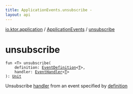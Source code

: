 ```yaml
---
title: ApplicationEvents.unsubscribe - 
layout: api
---
```


<div class='api-docs-breadcrumbs'><a href="../index.html">io.ktor.application</a> / <a href="index.html">ApplicationEvents</a> / <a href="./unsubscribe.html">unsubscribe</a></div>

# unsubscribe

<div class="signature"><code><span class="keyword">fun </span><span class="symbol">&lt;</span><span class="identifier">T</span><span class="symbol">&gt;</span> <span class="identifier">unsubscribe</span><span class="symbol">(</span><br/>&nbsp;&nbsp;&nbsp;&nbsp;<span class="parameterName" id="io.ktor.application.ApplicationEvents$unsubscribe(io.ktor.application.EventDefinition((io.ktor.application.ApplicationEvents.unsubscribe.T)), kotlin.Function1((io.ktor.application.ApplicationEvents.unsubscribe.T, kotlin.Unit)))/definition">definition</span><span class="symbol">:</span>&nbsp;<a href="../-event-definition/index.html"><span class="identifier">EventDefinition</span></a><span class="symbol">&lt;</span><a href="unsubscribe.html#T"><span class="identifier">T</span></a><span class="symbol">&gt;</span><span class="symbol">, </span><br/>&nbsp;&nbsp;&nbsp;&nbsp;<span class="parameterName" id="io.ktor.application.ApplicationEvents$unsubscribe(io.ktor.application.EventDefinition((io.ktor.application.ApplicationEvents.unsubscribe.T)), kotlin.Function1((io.ktor.application.ApplicationEvents.unsubscribe.T, kotlin.Unit)))/handler">handler</span><span class="symbol">:</span>&nbsp;<a href="../-event-handler.html"><span class="identifier">EventHandler</span></a><span class="symbol">&lt;</span><a href="unsubscribe.html#T"><span class="identifier">T</span></a><span class="symbol">&gt;</span><br/><span class="symbol">)</span><span class="symbol">: </span><a href="https://kotlinlang.org/api/latest/jvm/stdlib/kotlin/-unit/index.html"><span class="identifier">Unit</span></a></code></div>

Unsubscribe <a href="unsubscribe.html#io.ktor.application.ApplicationEvents$unsubscribe(io.ktor.application.EventDefinition((io.ktor.application.ApplicationEvents.unsubscribe.T)), kotlin.Function1((io.ktor.application.ApplicationEvents.unsubscribe.T, kotlin.Unit)))/handler">handler</a> from an event specified by <a href="unsubscribe.html#io.ktor.application.ApplicationEvents$unsubscribe(io.ktor.application.EventDefinition((io.ktor.application.ApplicationEvents.unsubscribe.T)), kotlin.Function1((io.ktor.application.ApplicationEvents.unsubscribe.T, kotlin.Unit)))/definition">definition</a>

